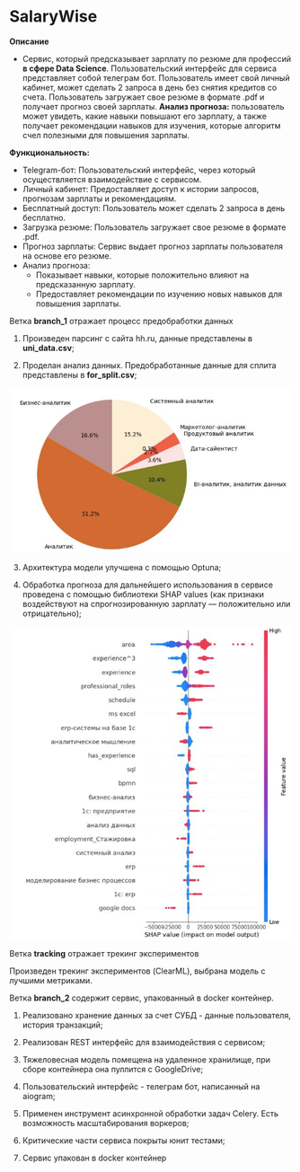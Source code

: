 # SalaryWise

**Описание**

* Cервис, который предсказывает зарплату по резюме для профессий **в сфере Data Science**. Пользовательский интерфейс для сервиса представляет собой телеграм бот. Пользователь имеет свой личный кабинет, может сделать 2 запроса в день без снятия кредитов со счета. Пользователь загружает свое резюме в формате .pdf и получает прогноз своей зарплаты. **Анализ прогноза:** пользователь может увидеть, какие навыки повышают его зарплату, а также получает рекомендации навыков для изучения, которые алгоритм счел полезными для повышения зарплаты. 


**Функциональность:**

* Telegram-бот: Пользовательский интерфейс, через который осуществляется взаимодействие с сервисом. 
* Личный кабинет: Предоставляет доступ к истории запросов, прогнозам зарплаты и рекомендациям.
* Бесплатный доступ: Пользователь может сделать 2 запроса в день бесплатно.
* Загрузка резюме: Пользователь загружает свое резюме в формате .pdf.
* Прогноз зарплаты: Сервис выдает прогноз зарплаты пользователя на основе его резюме.
* Анализ прогноза: 
    * Показывает навыки, которые положительно влияют на предсказанную зарплату.
    * Предоставляет рекомендации по изучению новых навыков для повышения зарплаты. 


Ветка **branch_1** отражает процесс предобработки данных 

1. Произведен парсинг с сайта hh.ru, данные представлены в **uni_data.csv**;

2. Проделан анализ данных. Предобработанные данные для сплита представлены в **for_split.csv**;

![](images/profs.jpg)

3. Архитектура модели улучшена с помощью Optuna;

4. Обработка прогноза для дальнейшего использования в сервисе проведена с помощью библиотеки SHAP values (как признаки воздействуют на спрогнозированную зарплату — положительно или отрицательно);

![Вклад признаков](images/shap.jpg)

Ветка **tracking** отражает трекинг экспериментов

Произведен трекинг экспериментов (ClearML), выбрана модель с лучшими метриками.

Ветка **branch_2** содержит сервис, упакованный в docker контейнер. 

1. Реализовано хранение данных за счет СУБД - данные пользователя, история транзакций;

2. Реализован REST интерфейс для взаимодействия с сервисом;

3. Тяжеловесная модель помещена на удаленное хранилище, при сборе контейнера она пуллится с GoogleDrive;

4. Пользовательский интерфейс - телеграм бот, написанный на aiogram;

5. Применен инструмент асинхронной обработки задач Celery. Есть возможность масштабирования воркеров;

6. Критические части сервиса покрыты юнит тестами;

7. Сервис упакован в docker контейнер


